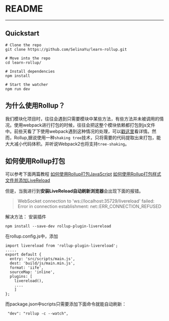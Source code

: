 ﻿# README

---
## Quickstart
```
# Clone the repo
git clone https://github.com/SelinaYu/learn-rollup.git

# Move into the repo
cd learn-rollup/

# Install dependencies
npm install

# Start the watcher
npm run dev
```
## 为什么使用Rollup？
我们模块化项目时，往往会遇到只需要模块中某些方法，有些方法并未被调用的情况。使用webpack进行打包的时候，往往会把这整个模块依赖都打包到js文件中。前些天看了下使用webpack遇到这种情况的处理，可以[戳这里][1]看详情。然而，Rollup,据说使用一种`shaking tree`技术，只将需要的代码提取出来打包，能大大减小代码体积。并听说Webpack2也将支持`tree-shaking`。
## 如何使用Rollup打包
可以参考下面两篇教程
[如何使用Rollup打包JavaScript][2]
[如何使用Rollup打包样式文件并添加LiveReload][3]

但是，当我进行到**安装LiveReload自动刷新浏览器**会出现下面的报错。
>WebSocket connection to 'ws://localhost:35729/livereload' failed: Error in connection establishment: net::ERR_CONNECTION_REFUSED

解决方法：
安装插件
```
npm install --save-dev rollup-plugin-livereload
```
在rollup.config.js中，添加
```
import livereload from 'rollup-plugin-livereload';
.....
export default {
  entry: 'src/scripts/main.js',
  dest: 'build/js/main.min.js',
  format: 'iife',
  sourceMap: 'inline',
  plugins: [
    livereload(),
    ....
    ]
};
```
而package.json中scripts只需要添加下面命令就能自动刷新：
```
 "dev": "rollup -c --watch",
```
  [1]: https://zhuanlan.zhihu.com/p/21748318?refer=starkwang
  [2]: http://www.w3cplus.com/javascript/learn-rollup-js.html
  [3]: https://www.w3cplus.com/javascript/learn-rollup-css.html